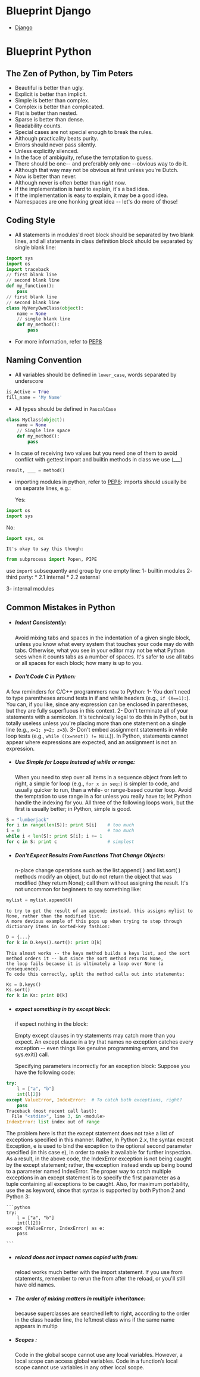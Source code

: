Blueprint Django
================
* [Django](https://github.com/farakavco/blueprint/tree/master/python/django)

Blueprint Python
================


The Zen of Python, by Tim Peters
--------------------------------

- Beautiful is better than ugly.
- Explicit is better than implicit.
- Simple is better than complex.
- Complex is better than complicated.
- Flat is better than nested.
- Sparse is better than dense.
- Readability counts.
- Special cases are not special enough to break the rules.
- Although practicality beats purity.
- Errors should never pass silently.
- Unless explicitly silenced.
- In the face of ambiguity, refuse the temptation to guess.
- There should be one-- and preferably only one --obvious way to do it.
- Although that way may not be obvious at first unless you're Dutch.
- Now is better than never.
- Although never is often better than *right* now.
- If the implementation is hard to explain, it's a bad idea.
- If the implementation is easy to explain, it may be a good idea.
- Namespaces are one honking great idea -- let's do more of those!


Coding Style
------------

* All statements in modules'd root block should be separated by two 
blank lines, and all statements in class definition block should be 
separated by single blank line:
```python
import sys
import os
import traceback
// first blank line
// second blank line
def my_function():
    pass
// first blank line
// second blank line
class MyVeryOwnClass(object):
    name = None
    // single blank line
    def my_method():
        pass
```

* For more information, refer to [PEP8](https://www.python.org/dev/peps/pep-0008/)



Naming Convention
-----------------

* All variables should be defined in `lower_case`, words separated by
underscore
```python
is_Active = True
fill_name = 'My Name'
```

* All types should be defined in `PascalCase`
```python
class MyClass(object):
    name = None
    // Single line space
    def my_method():
        pass
```

* In case of receiving two values but you need one of them
to avoid conflict with gettest import and builtin methods in class we use (___)
```python
result, ___ = method()
```

* importing modules in python, refer to [PEP8](https://www.python.org/dev/peps/pep-0008/#imports):
imports should usually be on separate lines, e.g.:

	Yes:
```python
import os
import sys
```
No:
```python
import sys, os
```
    It's okay to say this though:
```python
from subprocess import Popen, PIPE
```
use ```import``` subsequently and group by one empty line:
1- builtin modules
2- third party:
    * 2.1 internal
    * 2.2 external

3- internal modules

Common Mistakes in Python
-------------------------

* ##### Indent Consistently:

    Avoid mixing tabs and spaces in the indentation of a given single block,
    unless you know what every system that touches your code may do with tabs.
    Otherwise, what you see in your editor may not be what Python sees when it counts tabs as a number of spaces.
    It's safer to use all tabs or all spaces for each block; how many is up to you.

* ##### Don't Code C in Python:
A few reminders for C/C++ programmers new to Python:
1- You don't need to type parentheses around tests in if and while headers (e.g., ```if (X==1):```). You can, if you like, since any expression can be enclosed in parentheses, but they are fully superfluous in this context.
2- Don't terminate all of your statements with a semicolon. It's technically legal to do this in Python, but is totally useless unless you're placing more than one statement on a single line (e.g., ```x=1; y=2; z=3```).
3- Don't embed assignment statements in while loop tests (e.g., ```while ((x=next() != NULL```)). In Python, statements cannot appear where expressions are expected, and an assignment is not an expression.

* ##### Use Simple for Loops Instead of while or range:

    When you need to step over all items in a sequence object from left to right, a simple for loop (e.g., `for x in seq:`) is simpler to code,
    and usually quicker to run, than a while- or range-based counter loop.
    Avoid the temptation to use range in a for unless you really have to;
    let Python handle the indexing for you. All three of the following loops work, but the first is usually better; in Python, simple is good.
```python
S = "lumberjack"
for i in range(len(S)): print S[i]    # too much
i = 0                                 # too much
while i < len(S): print S[i]; i += 1
for c in S: print c                   # simplest
```

* ##### Don't Expect Results From Functions That Change Objects:

    n-place change operations such as the list.append( ) and list.sort( ) methods modify an object,
    but do not return the object that was modified (they return None); call them without assigning the result.
    It's not uncommon for beginners to say something like:
```python
mylist = mylist.append(X)
```

	to try to get the result of an append; instead, this assigns mylist to None, rather than the modified list.
    A more devious example of this pops up when trying to step through dictionary items in sorted-key fashion:
```python
D = {...}
for k in D.keys().sort(): print D[k]
```

    This almost works -- the keys method builds a keys list, and the sort method orders it -- but since the sort method returns None,
    the loop fails because it is ultimately a loop over None (a nonsequence).
    To code this correctly, split the method calls out into statements:
```python
Ks = D.keys()
Ks.sort()
for k in Ks: print D[k]
```

* ##### expect something in try except block:

    if expect nothing in the block:

    Empty except clauses in try statements may catch more than you expect.
    An except clause in a try that names no exception catches every exception -- even things like genuine programming errors, and the sys.exit() call.

    Specifying parameters incorrectly for an exception block:
    Suppose you have the following code:
```python
try:
    l = ["a", "b"]
    int(l[2])
except ValueError, IndexError:  # To catch both exceptions, right?
    pass
Traceback (most recent call last):
  File "<stdin>", line 3, in <module>
IndexError: list index out of range
```
The problem here is that the except statement does not take a list of exceptions specified in this manner.
    Rather, In Python 2.x, the syntax except Exception, e is used to bind the exception to the optional second parameter specified (in this case e),
    in order to make it available for further inspection.
    As a result, in the above code, the IndexError exception is not being caught by the except statement; rather, the exception instead ends up being bound to a parameter named IndexError.
The proper way to catch multiple exceptions in an except statement is to specify the first parameter as a tuple containing all exceptions to be caught. Also, for maximum portability, use the as keyword, since that syntax is supported by both Python 2 and Python 3:

    ```python
    try:
        l = ["a", "b"]
        int(l[2])
    except (ValueError, IndexError) as e:
        pass

    ```

* ##### reload does not impact names copied with from:

    reload works much better with the import statement. If you use from statements, remember to rerun the from after the reload, or you'll still have old names.

* ##### The order of mixing matters in multiple inheritance:
	because superclasses are searched left to right, according to the order in the class header line, the leftmost class wins if the same name appears in multip

* ##### Scopes :

    Code in the global scope cannot use any local variables.
    However, a local scope can access global variables.
    Code in a function’s local scope cannot use variables in any other local scope.